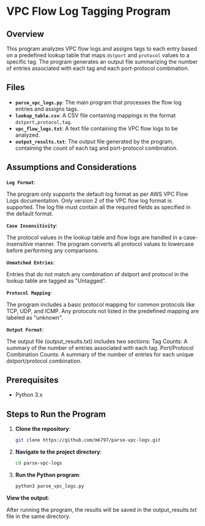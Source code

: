 # VPC Flow Log Tagging Program

## Overview

This program analyzes VPC flow logs and assigns tags to each entry based on a predefined lookup table that maps `dstport` and `protocol` values to a specific tag. The program generates an output file summarizing the number of entries associated with each tag and each port-protocol combination.

## Files

- **`parse_vpc_logs.py`**: The main program that processes the flow log entries and assigns tags.
- **`lookup_table.csv`**: A CSV file containing mappings in the format `dstport,protocol,tag`.
- **`vpc_flow_logs.txt`**: A text file containing the VPC flow logs to be analyzed.
- **`output_results.txt`**: The output file generated by the program, containing the count of each tag and port-protocol combination.


## Assumptions and Considerations
**`Log Format`**:

The program only supports the default log format as per AWS VPC Flow Logs documentation.
Only version 2 of the VPC flow log format is supported.
The log file must contain all the required fields as specified in the default format.

**`Case Insensitivity`**:

The protocol values in the lookup table and flow logs are handled in a case-insensitive manner. The program converts all protocol values to lowercase before performing any comparisons.

**`Unmatched Entries`**:

Entries that do not match any combination of dstport and protocol in the lookup table are tagged as "Untagged".

**`Protocol Mapping`**:

The program includes a basic protocol mapping for common protocols like TCP, UDP, and ICMP. Any protocols not listed in the predefined mapping are labeled as "unknown".

**`Output Format`**:

The output file (output_results.txt) includes two sections:
Tag Counts: A summary of the number of entries associated with each tag.
Port/Protocol Combination Counts: A summary of the number of entries for each unique dstport/protocol combination.
## Prerequisites

- Python 3.x

## Steps to Run the Program

1. **Clone the repository**:
   ```bash
   git clone https://github.com/mk797/parse-vpc-logs.git
2. **Navigate to the project directory**:
   ```bash
   cd parse-vpc-logs
3. **Run the Python program**:
   ```bash
   python3 parse_vpc_logs.py

**View the output**:

After running the program, the results will be saved in the output_results.txt file in the same directory.
